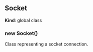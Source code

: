 <a name="Socket"></a>

## Socket
**Kind**: global class  
<a name="new_Socket_new"></a>

### new Socket()
Class representing a socket connection.

